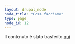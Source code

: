 ```yaml
---
layout: drupal_node
node_title: "Cosa facciamo"
type: page
node_id: 12
---
```


Il contenuto è stato trasferito [qui](/cosa-facciamo/)